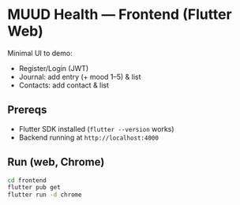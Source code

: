 # MUUD Health — Frontend (Flutter Web)

Minimal UI to demo:
- Register/Login (JWT)
- Journal: add entry (+ mood 1–5) & list
- Contacts: add contact & list

## Prereqs
- Flutter SDK installed (`flutter --version` works)
- Backend running at `http://localhost:4000`

## Run (web, Chrome)
```bash
cd frontend
flutter pub get
flutter run -d chrome